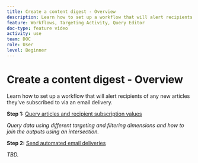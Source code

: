 ```yaml
---
title: Create a content digest - Overview
description: Learn how to set up a workflow that will alert recipients of any new articles they've subscribed to via an email delivery. 
feature: Workflows, Targeting Activity, Query Editor
doc-type: feature video
activity: use
team: DOC
role: User
level: Beginner
---
```

# Create a content digest - Overview

Learn how to set up a workflow that will alert recipients of any new articles they've subscribed to via an email delivery.

**Step 1:** [Query articles and recipient subscription values](/help/process-management/create-a-content-digest/query-articles-and-recipient-subscription-values.md)

*Query data using different targeting and filtering dimensions and how to join the outputs using an intersection.*

**Step 2:** [Send automated email deliveries](/help/process-management/create-a-content-digest/send-automated-email-delivery.md)

*TBD.*
